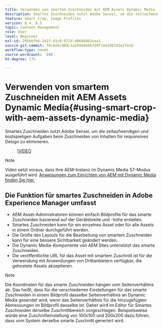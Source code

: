 ```yaml
---
title: Verwenden von smartem Zuschneiden mit AEM Assets Dynamic Media
description: Smartes Zuschneiden nutzt Adobe Sensei, um die zeitaufwendigen und kostspieligen Aufgaben beim Zuschneiden von Inhalten für responsives Design zu eliminieren.
feature: Smart Crop, Image Profiles
version: 6.4, 6.5
topic: Content Management
role: User
level: Beginner
exl-id: 295bbfb6-241f-41c0-972d-d9688863cea1
source-git-commit: f0c6e6cd09c1a2944de667d9f14a2d87d3e2fe1d
workflow-type: tm+mt
source-wordcount: '245'
ht-degree: 17%

---
```


# Verwenden von smartem Zuschneiden mit AEM Assets Dynamic Media{#using-smart-crop-with-aem-assets-dynamic-media}

Smartes Zuschneiden nutzt Adobe Sensei, um die zeitaufwendigen und kostspieligen Aufgaben beim Zuschneiden von Inhalten für responsives Design zu eliminieren.

>[!VIDEO](https://video.tv.adobe.com/v/21519/)

>[!NOTE]
>
>Video setzt voraus, dass Ihre AEM-Instanz im Dynamic Media S7-Modus ausgeführt wird. [Anweisungen zum Einrichten von AEM mit Dynamic Media finden Sie hier.](https://helpx.adobe.com/de/experience-manager/6-3/assets/using/config-dynamic-fp-14410.html)

## Die Funktion für smartes Zuschneiden in Adobe Experience Manager umfasst

* AEM Asset-Administratoren können einfach Bildprofile für das smarte Zuschneiden basierend auf der Gerätebreite und -höhe erstellen.
* Smartes Zuschneiden kann für ein einzelnes Asset oder für alle Assets in einem Ordner durchgeführt werden.
* Die Größe des Layouts für die Bearbeitung von smartem Zuschneiden kann für eine bessere Sichtbarkeit geändert werden.
* Die Dynamic Media-Komponente von AEM Sites unterstützt das smarte Zuschneiden.
* Die veröffentlichte URL für das Asset mit smartem Zuschnitt ist für die Verwendung mit Anwendungen von Drittanbietern verfügbar, die gehostete Assets akzeptieren.

>[!NOTE]
>
>Die Koordinaten für das smarte Zuschneiden hängen vom Seitenverhältnis ab. Das heißt, dass für die verschiedenen Einstellungen für das smarte Zuschneiden in einem Bildprofil dasselbe Seitenverhältnis an Dynamic Media gesendet wird, wenn das Seitenverhältnis für die hinzugefügten Abmessungen im Bildprofil dasselbe ist. Daher wird im Editor für Smartes Zuschneiden derselbe Zuschnittbereich vorgeschlagen. Beispielsweise würde eine Zuschnitteinstellung von 100x100 und 200x200 dazu führen, dass vom System derselbe smarte Zuschnitt generiert wird.
